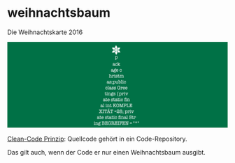 # weihnachtsbaum
Die Weihnachtskarte 2016

![HeaderBild](https://github.com/viadee/weihnachtsbaum/blob/master/baum.gif)

[Clean-Code Prinzip](http://clean-code-developer.de/die-grade/roter-grad/#Ein_Versionskontrollsystem_einsetzen): Quellcode gehört in ein Code-Repository.

Das gilt auch, wenn der Code er nur einen Weihnachtsbaum ausgibt.
